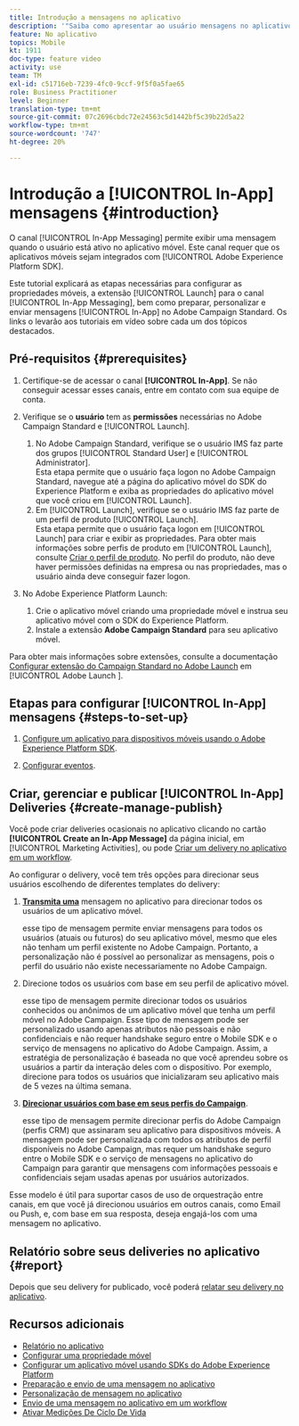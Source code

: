 ```yaml
---
title: Introdução a mensagens no aplicativo
description: '"Saiba como apresentar ao usuário mensagens no aplicativo contextualmente relevantes, em resposta ao comportamento em tempo real de um cliente no aplicativo móvel."'
feature: No aplicativo
topics: Mobile
kt: 1911
doc-type: feature video
activity: use
team: TM
exl-id: c51716eb-7239-4fc0-9ccf-9f5f0a5fae65
role: Business Practitioner
level: Beginner
translation-type: tm+mt
source-git-commit: 07c2696cbdc72e24563c5d1442bf5c39b22d5a22
workflow-type: tm+mt
source-wordcount: '747'
ht-degree: 20%

---
```


# Introdução a [!UICONTROL In-App] mensagens {#introduction}

O canal [!UICONTROL In-App Messaging] permite exibir uma mensagem quando o usuário está ativo no aplicativo móvel. Este canal requer que os aplicativos móveis sejam integrados com [!UICONTROL Adobe Experience Platform SDK].

Este tutorial explicará as etapas necessárias para configurar as propriedades móveis, a extensão [!UICONTROL Launch] para o canal [!UICONTROL In-App Messaging], bem como preparar, personalizar e enviar mensagens [!UICONTROL In-App] no Adobe Campaign Standard. Os links o levarão aos tutoriais em vídeo sobre cada um dos tópicos destacados.

## Pré-requisitos {#prerequisites}

1. Certifique-se de acessar o canal **[!UICONTROL In-App]**. Se não conseguir acessar esses canais, entre em contato com sua equipe de conta.
1. Verifique se o **usuário** tem as **permissões** necessárias no Adobe Campaign Standard e [!UICONTROL Launch].

   1. No Adobe Campaign Standard, verifique se o usuário IMS faz parte dos grupos [!UICONTROL Standard User] e [!UICONTROL Administrator].\
      Esta etapa permite que o usuário faça logon no Adobe Campaign Standard, navegue até a página do aplicativo móvel do SDK do Experience Platform e exiba as propriedades do aplicativo móvel que você criou em [!UICONTROL Launch].
   1. Em [!UICONTROL Launch], verifique se o usuário IMS faz parte de um perfil de produto [!UICONTROL Launch].\
      Esta etapa permite que o usuário faça logon em [!UICONTROL Launch] para criar e exibir as propriedades. Para obter mais informações sobre perfis de produto em [!UICONTROL Launch], consulte [Criar o perfil de produto](https://docs.adobelaunch.com/launch-reference/administration/user-permissions#3-create-your-product-profile). No perfil do produto, não deve haver permissões definidas na empresa ou nas propriedades, mas o usuário ainda deve conseguir fazer logon.

1. No Adobe Experience Platform Launch:

   1. Crie o aplicativo móvel criando uma propriedade móvel e instrua seu aplicativo móvel com o SDK do Experience Platform.
   1. Instale a extensão **Adobe Campaign Standard** para seu aplicativo móvel.

Para obter mais informações sobre extensões, consulte a documentação [Configurar extensão do Campaign Standard no Adobe Launch](https://aep-sdks.gitbook.io/docs/using-mobile-extensions/adobe-campaign-standard) em [!UICONTROL Adobe Launch ].

## Etapas para configurar [!UICONTROL In-App] mensagens {#steps-to-set-up}

1. [Configure um aplicativo para dispositivos móveis usando o Adobe Experience Platform SDK](/help/communication-channels/mobile/configure-mobile-apps-using-aep-sdk.md).

1. [Configurar eventos](/help/communication-channels/mobile/in-app/configure-events.md).

## Criar, gerenciar e publicar [!UICONTROL In-App] Deliveries {#create-manage-publish}

Você pode criar deliveries ocasionais no aplicativo clicando no cartão **[!UICONTROL Create an In-App Message]** da página inicial, em [!UICONTROL Marketing Activities], ou pode [Criar um delivery no aplicativo em um workflow](/help/communication-channels/mobile/in-app/in-app-activity.md).

Ao configurar o delivery, você tem três opções para direcionar seus usuários escolhendo de diferentes templates do delivery:

1. [**Transmita uma**](/help/communication-channels/mobile/in-app/broadcast-in-app-message.md) mensagem no aplicativo para direcionar todos os usuários de um aplicativo móvel.

   esse tipo de mensagem permite enviar mensagens para todos os usuários (atuais ou futuros) do seu aplicativo móvel, mesmo que eles não tenham um perfil existente no Adobe Campaign. Portanto, a personalização não é possível ao personalizar as mensagens, pois o perfil do usuário não existe necessariamente no Adobe Campaign.

1. Direcione todos os usuários com base em seu perfil de aplicativo móvel.

   esse tipo de mensagem permite direcionar todos os usuários conhecidos ou anônimos de um aplicativo móvel que tenha um perfil móvel no Adobe Campaign. Esse tipo de mensagem pode ser personalizado usando apenas atributos não pessoais e não confidenciais e não requer handshake seguro entre o Mobile SDK e o serviço de mensagens no aplicativo do Adobe Campaign. Assim, a estratégia de personalização é baseada no que você aprendeu sobre os usuários a partir da interação deles com o dispositivo. Por exemplo, direcione para todos os usuários que inicializaram seu aplicativo mais de 5 vezes na última semana.

1. [**Direcionar usuários com base em seus perfis do Campaign**](/help/communication-channels/mobile/in-app/target-users-based-on-campaign-profile.md).

   esse tipo de mensagem permite direcionar perfis do Adobe Campaign (perfis CRM) que assinaram seu aplicativo para dispositivos móveis. A mensagem pode ser personalizada com todos os atributos de perfil disponíveis no Adobe Campaign, mas requer um handshake seguro entre o Mobile SDK e o serviço de mensagens no aplicativo do Campaign para garantir que mensagens com informações pessoais e confidenciais sejam usadas apenas por usuários autorizados.

Esse modelo é útil para suportar casos de uso de orquestração entre canais, em que você já direcionou usuários em outros canais, como Email ou Push, e, com base em sua resposta, deseja engajá-los com uma mensagem no aplicativo.

## Relatório sobre seus deliveries no aplicativo {#report}

Depois que seu delivery for publicado, você poderá [relatar seu delivery no aplicativo](/help/communication-channels/mobile/in-app/in-app-reporting.md).

## Recursos adicionais

* [Relatório no aplicativo](https://docs.adobe.com/content/help/en/campaign-standard/using/reporting/list-of-reports/in-app-report.html)
* [Configurar uma propriedade móvel](https://aep-sdks.gitbook.io/docs/getting-started/create-a-mobile-property)
* [Configurar um aplicativo móvel usando SDKs do Adobe Experience Platform](https://helpx.adobe.com/br/campaign/kb/configuring-app-sdk.html)
* [Preparação e envio de uma mensagem no aplicativo](https://docs.adobe.com/content/help/en/campaign-standard/using/communication-channels/in-app-messaging/preparing-and-sending-an-in-app-message.html)
* [Personalização de mensagem no aplicativo](https://docs.adobe.com/content/help/en/campaign-standard/using/communication-channels/in-app-messaging/customizing-an-in-app-message.html)
* [Envio de uma mensagem no aplicativo em um workflow](https://docs.adobe.com/content/help/en/campaign-standard/using/managing-processes-and-data/channel-activities/in-app-delivery.html)
* [Ativar Medições De Ciclo De Vida](https://aep-sdks.gitbook.io/docs/getting-started/initialize-the-sdk#enable-lifecycle-metrics)
